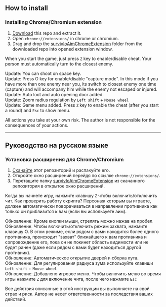 ## How to install
### Installing Chrome/Chromium extension
1. [Download](https://github.com/w3x731/survivIoAim/archive/master.zip) this repo and extract it.
2. Open `chrome://extensions/` in chrome or chromium.
3. Drag and drop the [survivIoAimChromeExtension](https://github.com/w3x731/survivIoAim/tree/master/survivIoAimChromeExtension) folder from the downloaded repo into opened extension window.

When you start the game, just press `Z` key to enable/disable cheat. Your person must automatically turn to the closest enemy.  

Update: You can shoot on space key.  
Update: Press O key for enable/disable "capture mode". In this mode if you have more than one enemy near you, its switch to closest enemy one time (capture) and will accompany him while the enemy not escaped or injured.  
Update: Auto loot and auto opening door added.  
Update: Zoom radius regulation by `Left shift` + `Mouse wheel`  
Update: Game menu added. Press `Z` key to enable the cheat (after you start a round) and `Esc` to show menu.  

All actions you take at your own risk. The author is not responsible for the consequences of your actions.

---
## Руководство на русском языке
### Установка расширения для Chrome/Chromium
1. [Скачайте](https://github.com/w3x731/survivIoAim/archive/master.zip) этот репозиторий и распакуйте его.
1. Откройте окно расширений перейдя по ссылке `chrome://extensions/`.
2. Перетащите папку [survivIoAimChromeExtension](https://github.com/w3x731/survivIoAim/tree/master/survivIoAimChromeExtension) из скачанного репозитория в открытое окно расширений.

Когда вы начнете игру, нажмите клавишу `Z` чтобы включить/отключить чит. Как проверить работу скрипта? Персонаж которым вы играете, должен автоматически поворачиваться в направлении противника как только он приблизится к вам (если вы используете аим).  

Обновление: Кроме кнопки мыши, стрелять можно нажав на пробел.  
Обновление: Чтобы включить/отключить режим захвата, нажмите клавишу O. В этом режиме, если рядом с вами находится более одного противника, происходит "захват" ближайшего к вам противника и сопровождение его, пока он не покинет область видимости или не будет ранен (даже если рядом с вами будет находиться другой противник).  
Обновление: Автоматическое открытие дверей и сборка лута.  
Обновление: Для регулирования радиуса зума используйте клавиши `Left shift` + `Mouse wheel`  
Обновление: Добавлено игровое меню. Чтобы включить меню во время игры нажмите `Z` для включение чита, после чего нажмите `Esc`   

Все действия описанные в этой инструкции вы выполняете на свой страх и риск. Автор не несет ответственности за последствия ваших действий.